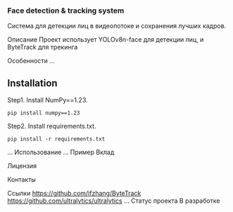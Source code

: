 ### Face detection & tracking system
Система для детекции лиц в видеопотоке и сохранения лучших кадров.

Описание
Проект использует YOLOv8n-face для детекции лиц, и ByteTrack для трекинга 

Особенности
...
## Installation
Step1. Install NumPy==1.23.
```shell
pip install numpy==1.23
```
Step2. Install requirements.txt.
```shell
pip install -r requirements.txt
```
...
Использование
...
Пример
Вклад

Лицензия

Контакты

Ссылки
https://github.com/ifzhang/ByteTrack
https://github.com/ultralytics/ultralytics
...
Статус проекта
В разработке
